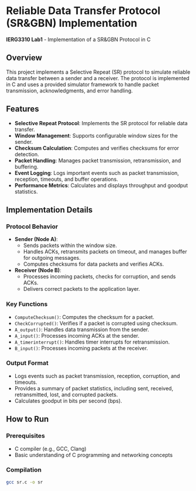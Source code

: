 # Reliable Data Transfer Protocol (SR&GBN) Implementation

**IERG3310 Lab1** - Implementation of a SR&GBN Protocol in C

## Overview

This project implements a Selective Repeat (SR) protocol to simulate reliable data transfer between a sender and a receiver. The protocol is implemented in C and uses a provided simulator framework to handle packet transmission, acknowledgments, and error handling.

## Features

- **Selective Repeat Protocol**: Implements the SR protocol for reliable data transfer.
- **Window Management**: Supports configurable window sizes for the sender.
- **Checksum Calculation**: Computes and verifies checksums for error detection.
- **Packet Handling**: Manages packet transmission, retransmission, and buffering.
- **Event Logging**: Logs important events such as packet transmission, reception, timeouts, and buffer operations.
- **Performance Metrics**: Calculates and displays throughput and goodput statistics.

## Implementation Details

### Protocol Behavior
- **Sender (Node A)**:
  - Sends packets within the window size.
  - Handles ACKs, retransmits packets on timeout, and manages buffer for outgoing messages.
  - Computes checksums for data packets and verifies ACKs.
- **Receiver (Node B)**:
  - Processes incoming packets, checks for corruption, and sends ACKs.
  - Delivers correct packets to the application layer.

### Key Functions
- `ComputeChecksum()`: Computes the checksum for a packet.
- `CheckCorrupted()`: Verifies if a packet is corrupted using checksum.
- `A_output()`: Handles data transmission from the sender.
- `A_input()`: Processes incoming ACKs at the sender.
- `A_timerinterrupt()`: Handles timer interrupts for retransmission.
- `B_input()`: Processes incoming packets at the receiver.

### Output Format
- Logs events such as packet transmission, reception, corruption, and timeouts.
- Provides a summary of packet statistics, including sent, received, retransmitted, lost, and corrupted packets.
- Calculates goodput in bits per second (bps).

## How to Run

### Prerequisites
- C compiler (e.g., GCC, Clang)
- Basic understanding of C programming and networking concepts

### Compilation
```bash
gcc sr.c -o sr
